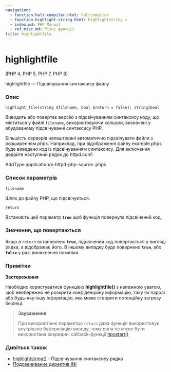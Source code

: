 ```yaml
---
navigation:
  - function.halt-compiler.html: haltcompiler
  - function.highlight-string.html: highlightstring »
  - index.md: PHP Manual
  - ref.misc.md: Різні функції
title: highlightfile
---
```

# highlightfile

(PHP 4, PHP 5, PHP 7, PHP 8)

highlightfile — Підсвічування синтаксису файлу

### Опис

```methodsynopsis
highlight_file(string $filename, bool $return = false): string|bool
```

Виводить або повертає версію з підсвічуванням синтаксису коду, що міститься у файлі `filename`, використовуючи кольори, визначені у вбудованому підсвічуванні синтаксису PHP.

Більшість серверів налаштовані автоматично підсвічувати файли з розширенням *phps*. Наприклад, при відображенні файлу example.phps буде виведено код із підсвічуванням синтаксису. Для включення додайте наступний рядок до httpd.conf:

AddType application/x-httpd-php-source .phps

### Список параметрів

`filename`

Шлях до файлу PHP, що підсвічується.

`return`

Встановіть цей параметр **`true`** щоб функція повернула підсвічений код.

### Значення, що повертаються

Якщо в `return` встановлено **`true`**, підсвічений код повертається у вигляді рядка, а відображає його. В іншому випадку буде повернено **`true`**, або **`false`** у разі виникнення помилки.

### Примітки

**Застереження**

Необхідно користуватися функцією **highlightfile()** з належною увагою, щоб необережно не розкрити конфіденційну інформацію, таку як паролі або будь-яку іншу інформацію, яка може створити потенційну загрозу безпеці.

> **Зауваження**
> 
> При використанні параметра `return` дана функція використовує внутрішню буферизацію виводу, тому вона не може бути використана всередині callback-функції [проstart()](function.ob-start.html)

### Дивіться також

-   [highlightstring()](function.highlight-string.html) - Підсвічування синтаксису рядка
-   [Подсвечивание директив INI](misc.configuration.html#ini.syntax-highlighting)
